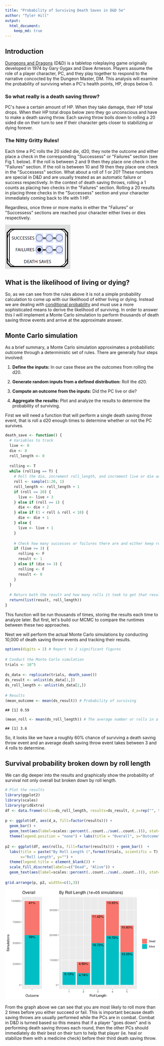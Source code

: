 ```yaml
---
title: "Probability of Surviving Death Saves in D&D 5e"
author: "Tyler Hill"
output:
  html_document:
    keep_md: true
---
```




## Introduction

[Dungeons and Dragons](https://en.wikipedia.org/wiki/Dungeons_%26_Dragons) (D&D) is a tabletop roleplaying game originally developed in 1974 by Gary Gygax and Dave Arneson. Players assume the role of a player character, PC, and they play together to respond to the narrative concocted by the Dungeon Master, DM. This analysis will examine the probability of surviving when a PC's health points, HP, drops below 0.


### So what really is a death saving throw?

PC's have a certain amount of HP. When they take damage, their HP total drops. When their HP total drops below zero they go unconscious and have to make a death saving throw. Each saving throw boils down to rolling a 20 sided die on their turn to see if their character gets closer to stabilizing or dying forever.

### The Nitty Gritty Rules!

Each time a PC rolls the 20 sided die, d20, they note the outcome and either place a check in the corresponding "Successess" or "Failures" section (see Fig 1. below). If the roll is between 2 and 9 then they place one check in the "Failures" section. If the roll is between 10 and 19 then they place one check in the "Successess" section. What about a roll of 1 or 20? These numbers are special in D&D and are usually treated as an automatic failure or success respectively. In the context of death saving throws, rolling a 1 counts as placing two checks in the "Failures" section. Rolling a 20 results in placing three checks in the "Successess" section and your character immediately coming back to life with 1 HP.

Regardless, once three or more marks in either the "Failures" or "Successess" sections are reached your character either lives or dies respectively.

![Figure 1. Death Saving Throw Tracker on a D&D 5e Character Sheet showing one failure marked.](death_save_box.png)


## What is the likelihood of living or dying?

So, as we can see from the rules above it is not a simple probability calculation to come up with our likelihood of either living or dying. Instead we are dealing with [conditional probability](https://en.wikipedia.org/wiki/Conditional_probability) and must use a more sophisticated means to derive the likelihood of surviving. In order to answer this I will implement a Monte Carlo simulation to perform thousands of death saving throw events and arrive at the approximate answer.


## Monte Carlo simulation

As a brief summary, a Monte Carlo simulation approximates a probabilistic outcome through a deterministic set of rules. There are generally four steps involved:

1. **Define the inputs:** In our case these are the outcomes from rolling the d20.

2. **Generate random inputs from a defined distribution:** Roll the d20.

3. **Compute an outcome from the inputs:** Did the PC live or die?

4. **Aggregate the results:** Plot and analyze the results to determine the probability of surviving.

First we will need a function that will perform a single death saving throw event, that is roll a d20 enough times to determine whether or not the PC survives.


```r
death_save <- function() {
  # Variables to track
  live <- 0
  die <- 0
  roll_length <- 0
  
  rolling <- T
  while (rolling == T) {
    # Roll the die, increment roll_length, and increment live or die accordingly
    roll <- sample(1:20, 1)
    roll_length <- roll_length + 1
    if (roll == 20) {
      live <- live + 3
    } else if (roll == 1) {
      die <- die + 2
    } else if (1 < roll & roll < 10) {
      die <- die + 1
    } else {
      live <- live + 1
    }
    
    # Check how many successes or failures there are and either keep rolling or not
    if (live >= 3) {
      rolling <- F
      result <- 1
    } else if (die >= 3) {
      rolling <- F
      result <- 0
    }
  }
  
  # Return both the result and how many rolls it took to get that result in a list
  return(list(result, roll_length))
}
```

This function will be run thousands of times, storing the results each time to analyze later. But first, let's build our MCMC to compare the runtimes between these two approaches.

Next we will perform the actual Monte Carlo simulations by conducting 10,000 of death saving throw events and tracking their results.


```r
options(digits = 2) # Report to 2 significant figures

# Conduct the Monte Carlo simulation
trials <- 10^5

ds_data <- replicate(trials, death_save())
ds_result <- unlist(ds_data[1,])
ds_roll_length <- unlist(ds_data[2,])

# Results
(mean_outcome <- mean(ds_result)) # Probability of surviving
```

```
## [1] 0.59
```

```r
(mean_roll <- mean(ds_roll_length)) # The average number or rolls in a death saving throw event
```

```
## [1] 3.6
```

So, it looks like we have a roughly 60% chance of surviving a death saving throw event and an average death saving throw event takes between 3 and 4 rolls to determine. 


## Survival probability broken down by roll length

We can dig deeper into the results and graphically show the probability of survival not only overall but broken down by roll length.


```r
# Plot the results
library(ggplot2)
library(scales)
library(gridExtra)
df <- data.frame(rolls=ds_roll_length, results=ds_result, d_a=rep("", trials))

p <- ggplot(df, aes(d_a, fill=factor(results))) + 
  geom_bar() +
  geom_text(aes(label=scales::percent(..count../sum(..count..))), stat='count', position="stack", vjust=1.2) +
  theme(legend.position = "none") + labs(title = "Overall", x="Outcome", y="Simulations")

p2 <- ggplot(df, aes(rolls, fill=factor(results))) + geom_bar()  + 
  labs(title = paste("By Roll Length (",format(trials, scientific = T), " simulations)", sep=""), 
       x="Roll Length", y="") +
  theme(legend.title = element_blank()) + 
  scale_fill_discrete(labels=c("Dead", "Alive")) +
  geom_text(aes(label=scales::percent(..count../sum(..count..))), stat='count', position="stack", vjust=1.2) 

grid.arrange(p, p2, widths=c(1,3))
```

![](death_save_probs_files/figure-html/unnamed-chunk-3-1.png)<!-- -->

From the graph above we can see that you are most likely to roll more than 2 times before you either succeed or fail. This is important because death saving throws are usually performed while the PCs are in combat. Combat in D&D is turned based so this means that if a player "goes down" and is performing death saving throws each round, then the other PCs should immediately do their best on their turn to help that player (ie. heal or stabilize them with a medicine check) before their third death saving throw.
